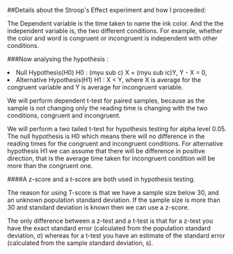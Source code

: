 ##Details about the Stroop's  Effect experiment and how I proceeded:

The Dependent variable is the time taken to name the ink color. And the the independent variable is, the two different conditions. 
For example, whether the color and word is congruent or incongruent is independent with other conditions.

###Now analysing the hypothesis :
<li>Null Hypothesis(H0) H0 : (myu sub c) X = (myu sub ic)Y, Y - X = 0,</li> <li> Alternative Hypothesis(H1) H1 : X < Y,
where X is average for the congruent variable and Y is average for incongruent variable.</li>


We will perform dependent t-test for paired samples, because as the sample is not changing only the reading time is changing with the
two conditions, congruent and incongruent.

We will perform a two tailed t-test for hypothesis testing for alpha level 0.05. The null hypothesis is H0 which means there will no 
difference in the reading times for the congruent and incongruent conditions.
For alternative hypothesis H1 we can assume that there will be difference in positive direction, that is the average time taken for 
incongruent condition will be more than the congruent one.

####A z-score and a t-score are both used in hypothesis testing.

The reason for using T-score is that we have a sample size below 30, 
and an unknown population standard deviation. If the sample size is more than 30 and standard deviation is known then we can use a z-score.

The only difference between a z-test and a t-test is that for a z-test you have the exact standard error (calculated from the population 
standard deviation, σ) whereas for a t-test you have an estimate of the standard error (calculated from the sample standard deviation, s).
